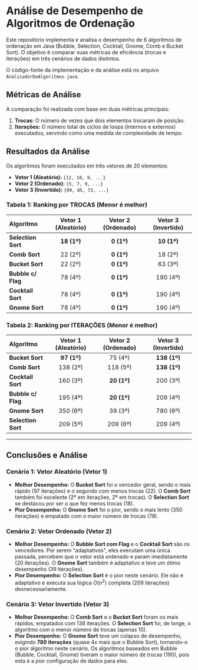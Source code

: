 # Análise de Desempenho de Algoritmos de Ordenação

Este repositório implementa e analisa o desempenho de 6 algoritmos de ordenação em Java (Bubble, Selection, Cocktail, Gnome, Comb e Bucket Sort). O objetivo é comparar suas métricas de eficiência (trocas e iterações) em três cenários de dados distintos.

O código-fonte da implementação e da análise está no arquivo `AnalisadorDeAlgoritmos.java`.

## Métricas de Análise

A comparação foi realizada com base em duas métricas principais:

1.  **Trocas:** O número de vezes que dois elementos trocaram de posição.
2.  **Iterações:** O número total de ciclos de loops (internos e externos) executados, servindo como uma medida de complexidade de tempo.

##  Resultados da Análise

Os algoritmos foram executados em três vetores de 20 elementos:
* **Vetor 1 (Aleatório):** `{12, 18, 9, ...}`
* **Vetor 2 (Ordenado):** `{5, 7, 9, ...}`
* **Vetor 3 (Invertido):** `{99, 85, 73, ...}`

### Tabela 1: Ranking por TROCAS (Menor é melhor)

| Algoritmo | Vetor 1 (Aleatório) | Vetor 2 (Ordenado) | Vetor 3 (Invertido) |
|:---|:---:|:---:|:---:|
| **Selection Sort** | **18 (1º)** | **0 (1º)** | **10 (1º)** |
| **Comb Sort** | 22 (2º) | **0 (1º)** | 18 (2º) |
| **Bucket Sort** | 22 (2º) | **0 (1º)** | 63 (3º) |
| **Bubble c/ Flag** | 78 (4º) | **0 (1º)** | 190 (4º) |
| **Cocktail Sort** | 78 (4º) | **0 (1º)** | 190 (4º) |
| **Gnome Sort** | 78 (4º) | **0 (1º)** | 190 (4º) |

### Tabela 2: Ranking por ITERAÇÕES (Menor é melhor)

| Algoritmo | Vetor 1 (Aleatório) | Vetor 2 (Ordenado) | Vetor 3 (Invertido) |
|:---|:---:|:---:|:---:|
| **Bucket Sort** | **97 (1º)** | 75 (4º) | **138 (1º)** |
| **Comb Sort** | 138 (2º) | 118 (5º) | **138 (1º)** |
| **Cocktail Sort** | 160 (3º) | **20 (1º)** | 200 (3º) |
| **Bubble c/ Flag** | 195 (4º) | **20 (1º)** | 209 (4º) |
| **Gnome Sort** | 350 (6º) | 39 (3º) | 780 (6º) |
| **Selection Sort** | 209 (5º) | 209 (6º) | 209 (4º) |

---

##  Conclusões e Análise

### Cenário 1: Vetor Aleatório (Vetor 1)

* **Melhor Desempenho:** O **Bucket Sort** foi o vencedor geral, sendo o mais rápido (97 iterações) e o segundo com menos trocas (22). O **Comb Sort** também foi excelente (2º em iterações, 2º em trocas). O **Selection Sort** se destacou por ser o que fez menos trocas (18).
* **Pior Desempenho:** O **Gnome Sort** foi o pior, sendo o mais lento (350 iterações) e empatado com o maior número de trocas (78).

### Cenário 2: Vetor Ordenado (Vetor 2)

* **Melhor Desempenho:** O **Bubble Sort com Flag** e o **Cocktail Sort** são os vencedores. Por serem "adaptativos", eles executam uma única passada, percebem que o vetor está ordenado e param imediatamente (20 iterações). O **Gnome Sort** também é adaptativo e teve um ótimo desempenho (39 iterações).
* **Pior Desempenho:** O **Selection Sort** é o pior neste cenário. Ele não é adaptativo e executa sua lógica $O(n^2)$ completa (209 iterações) desnecessariamente.

### Cenário 3: Vetor Invertido (Vetor 3)

* **Melhor Desempenho:** O **Comb Sort** e o **Bucket Sort** foram os mais rápidos, empatados com 138 iterações. O **Selection Sort** foi, de longe, o algoritmo com o menor número de trocas (apenas 10).
* **Pior Desempenho:** O **Gnome Sort** teve um colapso de desempenho, exigindo **780 iterações** (quase 4x mais que o Bubble Sort), tornando-o o pior algoritmo neste cenário. Os algoritmos baseados em Bubble (Bubble, Cocktail, Gnome) tiveram o maior número de trocas (190), pois esta é a pior configuração de dados para eles.
